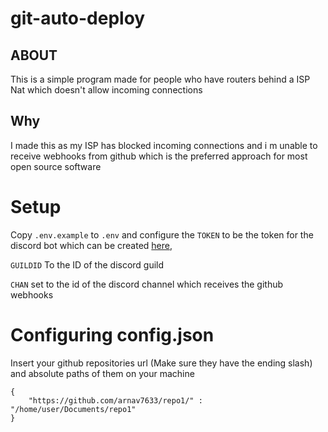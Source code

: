 # git-auto-deploy

## ABOUT

This is a simple program made for people who have routers behind a ISP Nat which doesn't allow incoming connections

## Why

I made this as my ISP has blocked incoming connections and i m unable to receive webhooks from github which is the preferred approach for most open source software

# Setup

Copy `.env.example` to `.env` and configure the `TOKEN` to be the token for the discord bot which can be created [here](https://discord.com/developers/applications),

`GUILDID` To the ID of the discord guild

`CHAN` set to the id of the discord channel which receives the github webhooks

# Configuring config.json

Insert your github repositories url (Make sure they have the ending slash) and absolute paths of them on your machine

```
{
    "https://github.com/arnav7633/repo1/" : "/home/user/Documents/repo1"
}
```
